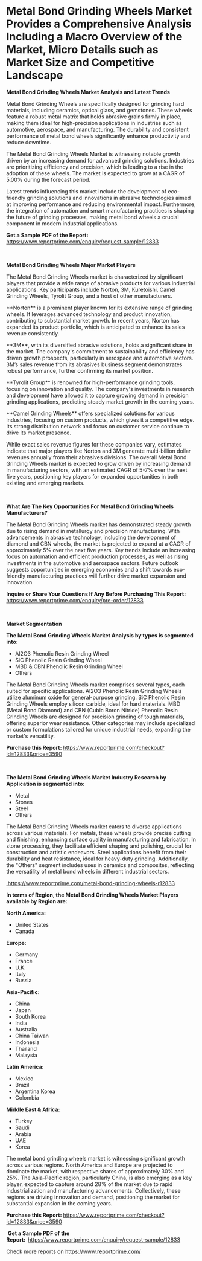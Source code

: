 <p><h1>Metal Bond Grinding Wheels Market Provides a Comprehensive Analysis Including a Macro Overview of the Market, Micro Details such as Market Size and Competitive Landscape</h1></p><p><strong>Metal Bond Grinding Wheels Market Analysis and Latest Trends</strong></p>
<p><p>Metal Bond Grinding Wheels are specifically designed for grinding hard materials, including ceramics, optical glass, and gemstones. These wheels feature a robust metal matrix that holds abrasive grains firmly in place, making them ideal for high-precision applications in industries such as automotive, aerospace, and manufacturing. The durability and consistent performance of metal bond wheels significantly enhance productivity and reduce downtime.</p><p>The Metal Bond Grinding Wheels Market is witnessing notable growth driven by an increasing demand for advanced grinding solutions. Industries are prioritizing efficiency and precision, which is leading to a rise in the adoption of these wheels. The market is expected to grow at a CAGR of 5.00% during the forecast period. </p><p>Latest trends influencing this market include the development of eco-friendly grinding solutions and innovations in abrasive technologies aimed at improving performance and reducing environmental impact. Furthermore, the integration of automation and smart manufacturing practices is shaping the future of grinding processes, making metal bond wheels a crucial component in modern industrial applications.</p></p>
<p><strong>Get a Sample PDF of the Report:&nbsp;</strong> <a href="https://www.reportprime.com/enquiry/request-sample/12833?utm_campaign=3255&utm_medium=2&utm_source=Github&utm_content=ia&utm_term=19032025&utm_id=metal-bond-grinding-wheels">https://www.reportprime.com/enquiry/request-sample/12833</a></p>
<p>&nbsp;</p>
<p><strong>Metal Bond Grinding Wheels Major Market Players</strong></p>
<p><p>The Metal Bond Grinding Wheels market is characterized by significant players that provide a wide range of abrasive products for various industrial applications. Key participants include Norton, 3M, Kuretoishi, Camel Grinding Wheels, Tyrolit Group, and a host of other manufacturers.</p><p>**Norton** is a prominent player known for its extensive range of grinding wheels. It leverages advanced technology and product innovation, contributing to substantial market growth. In recent years, Norton has expanded its product portfolio, which is anticipated to enhance its sales revenue consistently.</p><p>**3M**, with its diversified abrasive solutions, holds a significant share in the market. The company's commitment to sustainability and efficiency has driven growth prospects, particularly in aerospace and automotive sectors. 3M’s sales revenue from its abrasives business segment demonstrates robust performance, further confirming its market position.</p><p>**Tyrolit Group** is renowned for high-performance grinding tools, focusing on innovation and quality. The company's investments in research and development have allowed it to capture growing demand in precision grinding applications, predicting steady market growth in the coming years.</p><p>**Camel Grinding Wheels** offers specialized solutions for various industries, focusing on custom products, which gives it a competitive edge. Its strong distribution network and focus on customer service continue to drive its market presence.</p><p>While exact sales revenue figures for these companies vary, estimates indicate that major players like Norton and 3M generate multi-billion dollar revenues annually from their abrasives divisions. The overall Metal Bond Grinding Wheels market is expected to grow driven by increasing demand in manufacturing sectors, with an estimated CAGR of 5-7% over the next five years, positioning key players for expanded opportunities in both existing and emerging markets.</p></p>
<p>&nbsp;</p>
<p><strong>What Are The Key Opportunities For Metal Bond Grinding Wheels Manufacturers?</strong></p>
<p><p>The Metal Bond Grinding Wheels market has demonstrated steady growth due to rising demand in metallurgy and precision manufacturing. With advancements in abrasive technology, including the development of diamond and CBN wheels, the market is projected to expand at a CAGR of approximately 5% over the next five years. Key trends include an increasing focus on automation and efficient production processes, as well as rising investments in the automotive and aerospace sectors. Future outlook suggests opportunities in emerging economies and a shift towards eco-friendly manufacturing practices will further drive market expansion and innovation.</p></p>
<p><strong>Inquire or Share Your Questions If Any Before Purchasing This Report:</strong> <a href="https://www.reportprime.com/enquiry/pre-order/12833?utm_campaign=3255&utm_medium=2&utm_source=Github&utm_content=ia&utm_term=19032025&utm_id=metal-bond-grinding-wheels">https://www.reportprime.com/enquiry/pre-order/12833</a></p>
<p>&nbsp;</p>
<p><strong>Market Segmentation</strong></p>
<p><strong>The Metal Bond Grinding Wheels Market Analysis by types is segmented into:</strong></p>
<p><ul><li>Al2O3 Phenolic Resin Grinding Wheel</li><li>SiC Phenolic Resin Grinding Wheel</li><li>MBD & CBN Phenolic Resin Grinding Wheel</li><li>Others</li></ul></p>
<p><p>The Metal Bond Grinding Wheels market comprises several types, each suited for specific applications. Al2O3 Phenolic Resin Grinding Wheels utilize aluminum oxide for general-purpose grinding. SiC Phenolic Resin Grinding Wheels employ silicon carbide, ideal for hard materials. MBD (Metal Bond Diamond) and CBN (Cubic Boron Nitride) Phenolic Resin Grinding Wheels are designed for precision grinding of tough materials, offering superior wear resistance. Other categories may include specialized or custom formulations tailored for unique industrial needs, expanding the market's versatility.</p></p>
<p><strong>Purchase this Report:&nbsp;</strong><a href="https://www.reportprime.com/checkout?id=12833&price=3590&utm_campaign=3255&utm_medium=2&utm_source=Github&utm_content=ia&utm_term=19032025&utm_id=metal-bond-grinding-wheels">https://www.reportprime.com/checkout?id=12833&price=3590</a></p>
<p>&nbsp;</p>
<p><strong>The Metal Bond Grinding Wheels Market Industry Research by Application is segmented into:</strong></p>
<p><ul><li>Metal</li><li>Stones</li><li>Steel</li><li>Others</li></ul></p>
<p><p>The Metal Bond Grinding Wheels market caters to diverse applications across various materials. For metals, these wheels provide precise cutting and finishing, enhancing surface quality in manufacturing and fabrication. In stone processing, they facilitate efficient shaping and polishing, crucial for construction and artistic endeavors. Steel applications benefit from their durability and heat resistance, ideal for heavy-duty grinding. Additionally, the "Others" segment includes uses in ceramics and composites, reflecting the versatility of metal bond wheels in different industrial sectors.</p></p>
<p><a href="https://www.reportprime.com/metal-bond-grinding-wheels-r12833?utm_campaign=3255&utm_medium=2&utm_source=Github&utm_content=ia&utm_term=19032025&utm_id=metal-bond-grinding-wheels">&nbsp;https://www.reportprime.com/metal-bond-grinding-wheels-r12833</a></p>
<p><strong>In terms of Region, the Metal Bond Grinding Wheels Market Players available by Region are:</strong></p>
<p>
    <p> <strong> North America: </strong>
        <ul>
            <li>United States</li>
            <li>Canada</li>
        </ul>
        </p> 
    <p> <strong> Europe: </strong>
        <ul>
            <li>Germany</li>
            <li>France</li>
            <li>U.K.</li>
            <li>Italy</li>
            <li>Russia</li>
        </ul>
        </p> 
    <p> <strong> Asia-Pacific: </strong>
        <ul>
            <li>China</li>
            <li>Japan</li>
            <li>South Korea</li>
            <li>India</li>
            <li>Australia</li>
            <li>China Taiwan</li>
            <li>Indonesia</li>
            <li>Thailand</li>
            <li>Malaysia</li>
        </ul>
        </p> 
    <p> <strong> Latin America: </strong>
        <ul>
            <li>Mexico</li>
            <li>Brazil</li>
            <li>Argentina Korea</li>
            <li>Colombia</li>
        </ul>
        </p> 
    <p> <strong> Middle East & Africa: </strong>
        <ul>
            <li>Turkey</li>
            <li>Saudi</li>
            <li>Arabia</li>
            <li>UAE</li>
            <li>Korea</li>
        </ul>
    </p>
    </p>
<p><p>The metal bond grinding wheels market is witnessing significant growth across various regions. North America and Europe are projected to dominate the market, with respective shares of approximately 30% and 25%. The Asia-Pacific region, particularly China, is also emerging as a key player, expected to capture around 28% of the market due to rapid industrialization and manufacturing advancements. Collectively, these regions are driving innovation and demand, positioning the market for substantial expansion in the coming years.</p></p>
<p><strong>Purchase this Report: </strong><a href="https://www.reportprime.com/checkout?id=12833&price=3590&utm_campaign=3255&utm_medium=2&utm_source=Github&utm_content=ia&utm_term=19032025&utm_id=metal-bond-grinding-wheels">https://www.reportprime.com/checkout?id=12833&price=3590</a></p>
<p>&nbsp;<strong>Get a Sample PDF of the Report:&nbsp;&nbsp;</strong><a href="https://www.reportprime.com/enquiry/request-sample/12833?utm_campaign=3255&utm_medium=2&utm_source=Github&utm_content=ia&utm_term=19032025&utm_id=metal-bond-grinding-wheels">https://www.reportprime.com/enquiry/request-sample/12833</a></p>
<p><strong></strong></p>
<p>Check more reports on <a href="https://www.reportprime.com/?utm_campaign=3255&utm_medium=2&utm_source=Github&utm_content=ia&utm_term=19032025&utm_id=metal-bond-grinding-wheels">https://www.reportprime.com/</a></p>